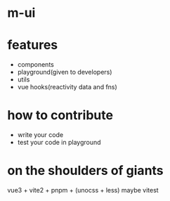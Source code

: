 # m-ui


# features

* components
* playground(given to developers)
* utils
* vue hooks(reactivity data and fns)

# how to contribute
* write your code
* test your code in playground


# on the shoulders of giants

vue3 + vite2 + pnpm + (unocss + less)
maybe vitest